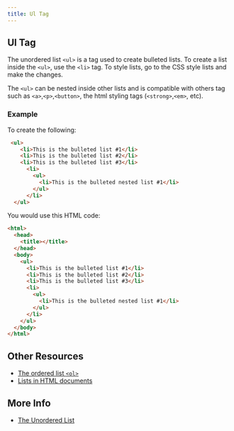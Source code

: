 ```yaml
---
title: Ul Tag
---
```

## Ul Tag

The unordered list `<ul>` is a tag used to create bulleted lists. To create a list inside the `<ul>`, use the `<li>` tag. To style lists, go to the CSS style lists and make the changes.

The `<ul>` can be nested inside other lists and is compatible with others tag such as `<a>`,`<p>`,`<button>`, the html styling tags (`<strong>`,`<em>`, etc).

### Example
To create the following:
```html
 <ul>
    <li>This is the bulleted list #1</li>
    <li>This is the bulleted list #2</li>
    <li>This is the bulleted list #3</li>
      <li>
        <ul>
          <li>This is the bulleted nested list #1</li>
        </ul>
      </li>
  </ul>
```

You would use this HTML code:
``` html
<html>
  <head>
    <title></title>
  </head>
  <body>
    <ul>
      <li>This is the bulleted list #1</li>
      <li>This is the bulleted list #2</li>
      <li>This is the bulleted list #3</li>
      <li>
        <ul>
          <li>This is the bulleted nested list #1</li>
        </ul>
      </li>
    </ul>
  </body>
</html>
```

## Other Resources
- [The ordered list `<ol>`](https://github.com/freeCodeCamp/guides/blob/master/src/pages/html/elements/ol-tag/index.md)
- [Lists in HTML documents](https://www.w3.org/TR/html401/struct/lists.html)

## More Info
- [The Unordered List](https://developer.mozilla.org/en-US/docs/Web/HTML/Element/ul)
